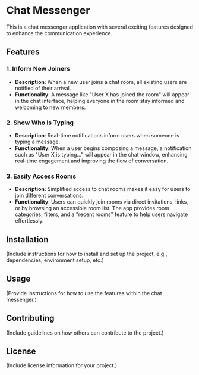 # Chat Messenger

This is a chat messenger application with several exciting features designed to enhance the communication experience.

## Features

### 1. Inform New Joiners
- **Description**: When a new user joins a chat room, all existing users are notified of their arrival.
- **Functionality**: A message like "User X has joined the room" will appear in the chat interface, helping everyone in the room stay informed and welcoming to new members.

### 2. Show Who Is Typing
- **Description**: Real-time notifications inform users when someone is typing a message.
- **Functionality**: When a user begins composing a message, a notification such as "User X is typing..." will appear in the chat window, enhancing real-time engagement and improving the flow of conversation.

### 3. Easily Access Rooms
- **Description**: Simplified access to chat rooms makes it easy for users to join different conversations.
- **Functionality**: Users can quickly join rooms via direct invitations, links, or by browsing an accessible room list. The app provides room categories, filters, and a "recent rooms" feature to help users navigate effortlessly.

## Installation

(Include instructions for how to install and set up the project, e.g., dependencies, environment setup, etc.)

## Usage

(Provide instructions for how to use the features within the chat messenger.)

## Contributing

(Include guidelines on how others can contribute to the project.)

## License

(Include license information for your project.)
